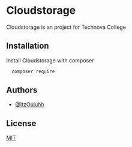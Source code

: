 # Cloudstorage

Cloudstorage is an project for Technova College

## Installation

Install Cloudstorage with composer

```bash
  composer require
```

## Authors

- [@ItzOuluhh](https://www.github.com/itzouluhh)

## License

[MIT](https://choosealicense.com/licenses/mit/)
